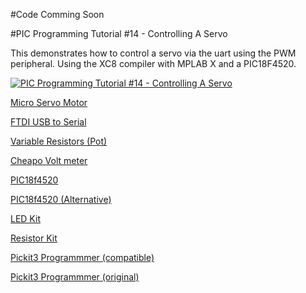#Code Comming Soon

#PIC Programming Tutorial #14 - Controlling A Servo

This demonstrates how  to control a servo via the uart using the PWM peripheral. Using the XC8 compiler with MPLAB X and a PIC18F4520.

[![PIC Programming Tutorial #14 - Controlling A Servo](https://img.youtube.com/vi/FBvHpBY3Gao/0.jpg)](https://www.youtube.com/watch?v=FBvHpBY3Gao "PIC Programming Tutorial #14 - Controlling A Servo")

<a href="https://amzn.to/2VmAOp8">Micro Servo Motor</a> 

<a href="https://amzn.to/2CzX8Wc">FTDI USB to Serial</a>

<a href="https://amzn.to/2pTpm5W">Variable Resistors (Pot)</a>

<a href="https://amzn.to/2CLXmtE">Cheapo Volt meter</a>

<a href="https://amzn.to/2oTHRqm">PIC18f4520</a>

<a href="https://amzn.to/2p2PsmV">PIC18f4520  (Alternative)</a>

<a href="https://amzn.to/2x5Fq8a">LED Kit</a>

<a href="https://amzn.to/2COwEBA">Resistor Kit</a>

<a href="https://amzn.to/2BzKsiE">Pickit3 Programmmer (compatible)</a>

<a href="https://www.microchip.com/Developmenttools/ProductDetails/PartNo/PG164130">Pickit3 Programmmer (original)</a>

